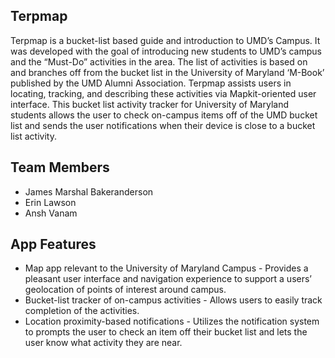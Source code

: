 ## Terpmap

Terpmap is a bucket-list based guide and introduction to UMD’s Campus. It was developed with the goal of introducing new students to UMD’s campus and the “Must-Do” activities in the area. The list of activities is based on and branches off from the bucket list in the University of Maryland ‘M-Book’ published by the UMD Alumni Association. Terpmap assists users in locating, tracking, and describing these activities via Mapkit-oriented user interface. This bucket list activity tracker for University of Maryland students allows the user to check on-campus items off of the UMD bucket list and sends the user notifications when their device is close to a bucket list activity.

## Team Members

* James Marshal Bakeranderson
* Erin Lawson
* Ansh Vanam

## App Features

* Map app relevant to the University of Maryland Campus - Provides a pleasant user interface and navigation experience to support a users’ geolocation of points of interest around campus.
* Bucket-list tracker of on-campus activities - Allows users to easily track completion of the activities.
* Location proximity-based notifications - Utilizes the notification system to prompts the user to check an item off their bucket list and lets the user know what activity they are near.
